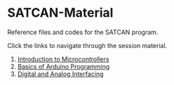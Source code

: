 # SATCAN-Material
Reference files and codes for the SATCAN program.

Click the links to navigate through the session material.
1. [Introduction to Microcontrollers](https://github.com/Team-Sammard/SATCAN-Material/tree/main/Introduction%20to%20Microcontrollers)
2. [Basics of Arduino Programming](https://github.com/Team-Sammard/SATCAN-Material/tree/main/Basics%20of%20Arduino%20Programming)
3. [Digital and Analog Interfacing](https://github.com/Team-Sammard/SATCAN-Material/tree/main/Digital%20and%20Analog%20Interfacing)
